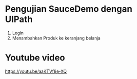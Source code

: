 # Pengujian SauceDemo dengan UIPath

1. Login
2. Menambahkan Produk ke keranjang belanja

# Youtube video

https://youtu.be/aaKTVf8e-XQ